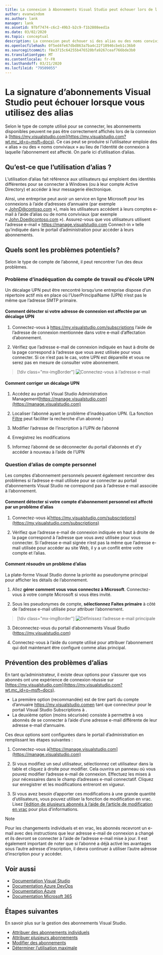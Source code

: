 ```yaml
---
title: La connexion à Abonnements Visual Studio peut échouer lors de l’utilisation d’alias | Microsoft Docs
author: evanwindom
ms.author: lank
manager: lank
ms.assetid: 97bf7474-c6c2-49b3-b2c9-f1b2808eed1a
ms.date: 03/02/2020
ms.topic: conceptual
description: La connexion peut échouer si des alias ou des noms conviviaux sont utilisés.
ms.openlocfilehash: 0f5ed4fe67dbd863a7ba4c22f10946cbeb1c36b0
ms.sourcegitcommit: f8e3715c64255b476520bfa9267ceaf766bde3b0
ms.translationtype: MT
ms.contentlocale: fr-FR
ms.lasthandoff: 03/21/2020
ms.locfileid: "79509055"
---
```

# <a name="signing-into-visual-studio-subscriptions-may-fail-when-using-aliases"></a>La signature d’abonnements Visual Studio peut échouer lorsque vous utilisez des alias
Selon le type de compte utilisé pour se connecter, les abonnements disponibles peuvent ne pas être correctement affichés lors de la connexion à [https://my.visualstudio.com](https://my.visualstudio.com?wt.mc_id=o~msft~docs). Ce cas peut se produire si l’utilisateur emploie des « alias » ou des « noms conviviaux » au lieu de l’identité de connexion à laquelle l’abonnement est affecté. On parle ici d’utilisation d’alias.

## <a name="what-is-aliasing"></a>Qu’est-ce que l’utilisation d’alias ?
L’utilisation d’alias fait référence aux utilisateurs qui emploient des identités différentes pour se connecter à Windows (ou à leur compte Active Directory) et accéder à leur messagerie électronique.

Ainsi, une entreprise peut avoir un service en ligne Microsoft pour les connexions à l’aide d’adresses d’annuaire (par exemple « JohnD@contoso.com »), mais les utilisateurs accèdent à leurs comptes e-mail à l’aide d’alias ou de noms conviviaux (par exemple « John.Doe@contoso.com »). Assurez-vous que vos utilisateurs utilisent l’adresse e-mail « https://manage.visualstudio.com Connect-in » telle qu’indiquée dans le portail d’administration pour accéder à leurs abonnements. 

## <a name="what-are-the-potential-issues"></a>Quels sont les problèmes potentiels?

Selon le type de compte de l’abonné, il peut rencontrer l’un des deux problèmes. 

### <a name="work-or-school-account-upn-mismatch-issue"></a>Problème d’inadéquation du compte de travail ou d’école UPN 
Un décalage UPN peut être rencontré lorsqu’une entreprise dispose d’un répertoire actif mis en place où l’UserPrincipalName (UPN) n’est pas le même que l’adresse SMTP primaire. 

#### <a name="how-to-detect-if-your-sign-in-address-is-impacted-by-a-upn-mismatch"></a>Comment détecter si votre adresse de connexion est affectée par un décalage UPN 

1. Connectez-vous à https://my.visualstudio.com/subscriptions l’aide de l’adresse de connexion mentionnée dans votre e-mail d’affectation d’abonnement.

2. Vérifiez que l’adresse e-mail de connexion indiquée en haut à droite de la page correspond à l’adresse que vous avez utilisée pour vous connecter.  Si ce n’est pas le cas, votre UPN est dépareillé et vous ne serez pas en mesure de consulter votre abonnement. 

> [!div class="mx-imgBorder"]
> ![Connectez-vous à l’adresse e-mail](_img//aliasing/sign-in-email.png)

#### <a name="how-to-fix-a-upn-mismatch"></a>Comment corriger un décalage UPN

1. Accédez au portail Visual Studio Administration Management[https://manage.visualstudio.com](https://manage.visualstudio.com) 

2. Localiser l’abonné ayant le problème d’inadéquation UPN. (La fonction [Filtre](search-license.md) peut faciliter la recherche d’un abonné.)

3. Modifier l’adresse de l’inscription à l’UPN de l’abonné 

0. Enregistrez les modifications 

0. Informez l’abonné de se déconnecter du portail d’abonnés et d’y accéder à nouveau à l’aide de l’UPN 

### <a name="personal-account-aliasing-issue"></a>Question d’alias de compte personnel

Les comptes d’abonnement personnels peuvent également rencontrer des problèmes si l’adresse e-mail utilisée pour se connecter au portail d’abonnements Visual Studio ne correspond pas à l’adresse e-mail associée à l’abonnement. 

#### <a name="how-to-detect-if-your-personal-subscription-account-is-impacted-by-an-aliasing-issue"></a>Comment détecter si votre compte d’abonnement personnel est affecté par un problème d’alias

1. Connectez-vous à[https://my.visualstudio.com/subscriptions](https://my.visualstudio.com/subscriptions)

0. Vérifiez que l’adresse e-mail de connexion indiquée en haut à droite de la page correspond à l’adresse que vous avez utilisée pour vous connecter.  Si l’adresse e-mail signée n’est pas la même que l’adresse e-mail utilisée pour accéder au site Web, il y a un conflit entre votre compte et l’alias.

#### <a name="how-to-fix-an-alias-issue"></a>Comment résoudre un problème d’alias

La plate-forme Visual Studio donne la priorité au pseudonyme principal pour afficher les détails de l’abonnement. 

1. Allez **gérer comment vous vous connectez à Microsoft**. Connectez-vous à votre compte Microsoft si vous êtes invité. 

2. Sous les pseudonymes de compte, **sélectionnez Faites primaire** à côté de l’adresse e-mail utilisée pour attribuer l’abonnement. 

> [!div class="mx-imgBorder"]
> ![Définissez l’adresse e-mail principale](_img//aliasing/account-aliases.png)

3. Déconnectez-vous du portail d’abonnements Visual Studio (https://my.visualstudio.com) 

4. Connectez-vous à l’aide du compte utilisé pour attribuer l’abonnement qui doit maintenant être configuré comme alias principal. 

## <a name="preventing-aliasing-issues"></a>Prévention des problèmes d’alias

En tant qu’administrateur, il existe deux options pour s’assurer que vos abonnés ont une expérience de connexion réussie sur [https://my.visualstudio.com](https://my.visualstudio.com?wt.mc_id=o~msft~docs).
- La première option (recommandée) est de tirer parti du compte d’annuaire https://my.visualstudio.comen tant que connecteur pour le portail Visual Studio Subscriptions à .  
- La deuxième option (moins sécurisée) consiste à permettre à vos abonnés de se connecter à l’aide d’une adresse e-mail différente de leur adresse e-mail d’annuaire.

Ces deux options sont configurées dans le portail d’administration en remplissant les étapes suivantes :  
1. Connectez-vous à[https://manage.visualstudio.com](https://manage.visualstudio.com) 

0. Si vous modifiez un seul utilisateur, sélectionnez cet utilisateur dans la table et cliquez à droite pour modifier. Cela ouvrira un panneau où vous pouvez modifier l’adresse e-mail de connexion. Effectuez les mises à jour nécessaires dans le champ d’adresses e-mail connectatif. Cliquez sur enregistrer et les modifications entreront en vigueur.  

0. Si vous avez besoin d’apporter ces modifications à une grande quantité d’utilisateurs, vous pouvez utiliser la fonction de modification en vrac. Lisez [l’édition de plusieurs abonnés à l’aide de l’article de modification en vrac](https://docs.microsoft.com/visualstudio/subscriptions/edit-license#edit-multiple-subscribers-using-bulk-edit) pour plus d’informations.

> [!NOTE]
> Pour les changements individuels et en vrac, les abonnés recevront un e-mail avec des instructions que leur adresse e-mail de connexion a changé et ils devront se connecter à l’aide de l’adresse e-mail mise à jour. Il est également important de noter que si l’abonné a déjà activé les avantages sous l’autre adresse d’inscription, il devra continuer à utiliser l’autre adresse d’inscription pour y accéder.  

## <a name="see-also"></a>Voir aussi
- [Documentation Visual Studio](https://docs.microsoft.com/visualstudio/)
- [Documentation Azure DevOps](https://docs.microsoft.com/azure/devops/)
- [Documentation Azure](https://docs.microsoft.com/azure/)
- [Documentation Microsoft 365](https://docs.microsoft.com/microsoft-365/)


## <a name="next-steps"></a>Étapes suivantes
En savoir plus sur la gestion des abonnements Visual Studio.
- [Attribuer des abonnements individuels](assign-license.md)
- [Attribuer plusieurs abonnements](assign-license-bulk.md)
- [Modifier des abonnements](edit-license.md)
- [Déterminer l’utilisation maximale](maximum-usage.md)


